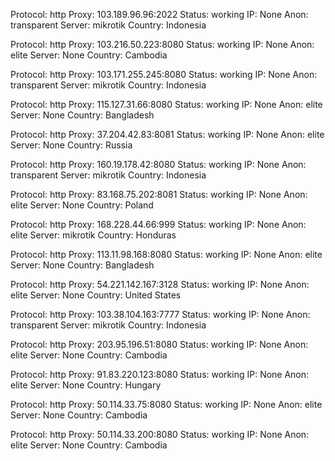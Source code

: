 Protocol: http
Proxy: 103.189.96.96:2022
Status: working
IP: None
Anon: transparent
Server: mikrotik
Country: Indonesia

Protocol: http
Proxy: 103.216.50.223:8080
Status: working
IP: None
Anon: elite
Server: None
Country: Cambodia

Protocol: http
Proxy: 103.171.255.245:8080
Status: working
IP: None
Anon: transparent
Server: mikrotik
Country: Indonesia

Protocol: http
Proxy: 115.127.31.66:8080
Status: working
IP: None
Anon: elite
Server: None
Country: Bangladesh

Protocol: http
Proxy: 37.204.42.83:8081
Status: working
IP: None
Anon: elite
Server: None
Country: Russia

Protocol: http
Proxy: 160.19.178.42:8080
Status: working
IP: None
Anon: transparent
Server: mikrotik
Country: Indonesia

Protocol: http
Proxy: 83.168.75.202:8081
Status: working
IP: None
Anon: elite
Server: None
Country: Poland

Protocol: http
Proxy: 168.228.44.66:999
Status: working
IP: None
Anon: elite
Server: mikrotik
Country: Honduras

Protocol: http
Proxy: 113.11.98.168:8080
Status: working
IP: None
Anon: elite
Server: None
Country: Bangladesh

Protocol: http
Proxy: 54.221.142.167:3128
Status: working
IP: None
Anon: elite
Server: None
Country: United States

Protocol: http
Proxy: 103.38.104.163:7777
Status: working
IP: None
Anon: transparent
Server: mikrotik
Country: Indonesia

Protocol: http
Proxy: 203.95.196.51:8080
Status: working
IP: None
Anon: elite
Server: None
Country: Cambodia

Protocol: http
Proxy: 91.83.220.123:8080
Status: working
IP: None
Anon: elite
Server: None
Country: Hungary

Protocol: http
Proxy: 50.114.33.75:8080
Status: working
IP: None
Anon: elite
Server: None
Country: Cambodia

Protocol: http
Proxy: 50.114.33.200:8080
Status: working
IP: None
Anon: elite
Server: None
Country: Cambodia

